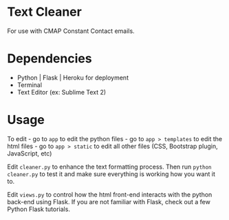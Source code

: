 Text Cleaner
===============

For use with CMAP Constant Contact emails. 



Dependencies
===============

- Python
	| Flask
	| Heroku for deployment
- Terminal
- Text Editor (ex: Sublime Text 2)


Usage
===============

To edit
	- go to `app` to edit the python files
	- go to `app > templates` to edit the html files
	- go to `app > static` to edit all other files (CSS, Bootstrap plugin, JavaScript, etc)

Edit `cleaner.py` to enhance the text formatting process. Then run `python cleaner.py` to test it and make sure everything is working how you want it to. 

Edit `views.py` to control how the html front-end interacts with the python back-end using Flask. If you are not familiar with Flask, check out a few Python Flask tutorials.  
